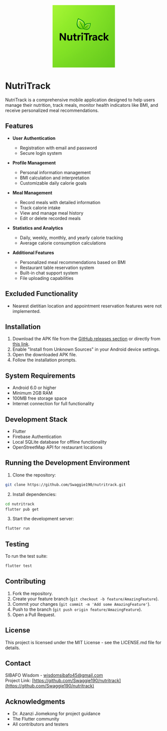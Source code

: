 <div align="center">
  <img src="assets/logo.png" width="200" height="200" alt="NutriTrack Logo">
</div>

# NutriTrack

NutriTrack is a comprehensive mobile application designed to help users manage their nutrition, track meals, monitor health indicators like BMI, and receive personalized meal recommendations.

## Features

- **User Authentication**

  - Registration with email and password
  - Secure login system

- **Profile Management**

  - Personal information management
  - BMI calculation and interpretation
  - Customizable daily calorie goals

- **Meal Management**

  - Record meals with detailed information
  - Track calorie intake
  - View and manage meal history
  - Edit or delete recorded meals

- **Statistics and Analytics**

  - Daily, weekly, monthly, and yearly calorie tracking
  - Average calorie consumption calculations

- **Additional Features**

  - Personalized meal recommendations based on BMI
  - Restaurant table reservation system
  - Built-in chat support system
  - File uploading capabilities

## Excluded Functionality

- Nearest dietitian location and appointment reservation features were not implemented.

## Installation

1. Download the APK file from the [GitHub releases section](https://github.com/Swaggie190/nutritrack/releases) or directly from [this link](https://github.com/yourusername/nutritrack/releases/download/v1.0/nutritrack.apk).
2. Enable "Install from Unknown Sources" in your Android device settings.
3. Open the downloaded APK file.
4. Follow the installation prompts.

## System Requirements

- Android 6.0 or higher
- Minimum 2GB RAM
- 100MB free storage space
- Internet connection for full functionality

## Development Stack

- Flutter
- Firebase Authentication
- Local SQLite database for offline functionality
- OpenStreetMap API for restaurant locations

## Running the Development Environment

1. Clone the repository:

```bash
git clone https://github.com/Swaggie190/nutritrack.git
```

2. Install dependencies:

```bash
cd nutritrack
flutter pub get
```

3. Start the development server:

```bash
flutter run
```

## Testing

To run the test suite:

```bash
flutter test
```

## Contributing

1. Fork the repository.
2. Create your feature branch (`git checkout -b feature/AmazingFeature`).
3. Commit your changes (`git commit -m 'Add some AmazingFeature'`).
4. Push to the branch (`git push origin feature/AmazingFeature`).
5. Open a Pull Request.

## License

This project is licensed under the MIT License - see the LICENSE.md file for details.

## Contact

SIBAFO Wisdom - [wisdomsibafo45@gmail.com](mailto:wisdomsibafo45@gmail.com)  
Project Link: [https://github.com/Swaggie190/nutritrack](https://github.com/Swaggie190/nutritrack)

## Acknowledgments

- Dr. Azanzi Jiomekong for project guidance
- The Flutter community
- All contributors and testers
